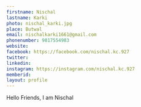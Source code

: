 ```yaml
---
firstname: Nischal
lastname: Karki
photo: nischal_karki.jpg
place: Butwal
email: nischalkarki1661@gmail.com
phonenumber: 9817554983
website:
facebook: https://facebook.com/nischal.kc.927
twitter:
linkedin:
instagram: https://instagram.com/nischal.kc.927
memberid:
layout: profile
---
```


Hello Friends, I am Nischal